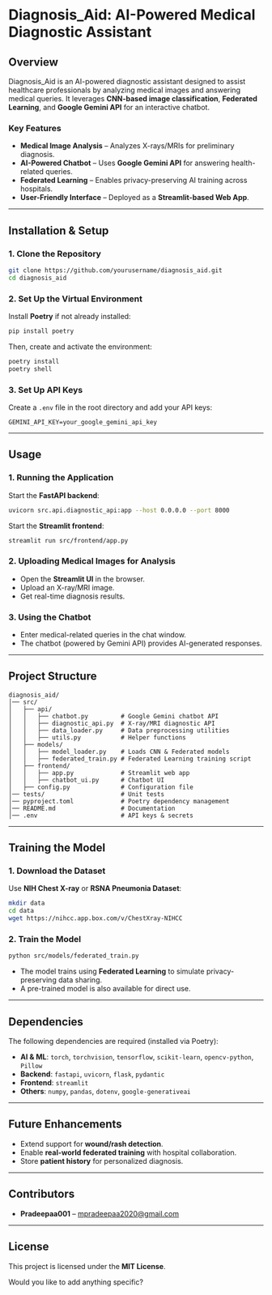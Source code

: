 # **Diagnosis_Aid: AI-Powered Medical Diagnostic Assistant**  

## **Overview**  
Diagnosis_Aid is an AI-powered diagnostic assistant designed to assist healthcare professionals by analyzing medical images and answering medical queries. It leverages **CNN-based image classification**, **Federated Learning**, and **Google Gemini API** for an interactive chatbot.  

### **Key Features**  
- **Medical Image Analysis** – Analyzes X-rays/MRIs for preliminary diagnosis.  
- **AI-Powered Chatbot** – Uses **Google Gemini API** for answering health-related queries.  
- **Federated Learning** – Enables privacy-preserving AI training across hospitals.  
- **User-Friendly Interface** – Deployed as a **Streamlit-based Web App**.  

---

## **Installation & Setup**  

### **1. Clone the Repository**  
```bash
git clone https://github.com/yourusername/diagnosis_aid.git
cd diagnosis_aid
```

### **2. Set Up the Virtual Environment**  
Install **Poetry** if not already installed:  
```bash
pip install poetry
```
Then, create and activate the environment:  
```bash
poetry install
poetry shell
```

### **3. Set Up API Keys**  
Create a `.env` file in the root directory and add your API keys:  
```
GEMINI_API_KEY=your_google_gemini_api_key
```

---

## **Usage**  

### **1. Running the Application**  
Start the **FastAPI backend**:  
```bash
uvicorn src.api.diagnostic_api:app --host 0.0.0.0 --port 8000
```
Start the **Streamlit frontend**:  
```bash
streamlit run src/frontend/app.py
```

### **2. Uploading Medical Images for Analysis**  
- Open the **Streamlit UI** in the browser.  
- Upload an X-ray/MRI image.  
- Get real-time diagnosis results.  

### **3. Using the Chatbot**  
- Enter medical-related queries in the chat window.  
- The chatbot (powered by Gemini API) provides AI-generated responses.  

---

## **Project Structure**  
```
diagnosis_aid/
│── src/
│   ├── api/
│   │   ├── chatbot.py         # Google Gemini chatbot API
│   │   ├── diagnostic_api.py  # X-ray/MRI diagnostic API
│   │   ├── data_loader.py     # Data preprocessing utilities
│   │   ├── utils.py           # Helper functions
│   ├── models/
│   │   ├── model_loader.py    # Loads CNN & Federated models
│   │   ├── federated_train.py # Federated Learning training script
│   ├── frontend/
│   │   ├── app.py             # Streamlit web app
│   │   ├── chatbot_ui.py      # Chatbot UI
│   ├── config.py              # Configuration file
│── tests/                     # Unit tests
│── pyproject.toml             # Poetry dependency management
│── README.md                  # Documentation
│── .env                       # API keys & secrets
```

---

## **Training the Model**  
### **1. Download the Dataset**  
Use **NIH Chest X-ray** or **RSNA Pneumonia Dataset**:  
```bash
mkdir data
cd data
wget https://nihcc.app.box.com/v/ChestXray-NIHCC
```

### **2. Train the Model**  
```bash
python src/models/federated_train.py
```
- The model trains using **Federated Learning** to simulate privacy-preserving data sharing.  
- A pre-trained model is also available for direct use.  

---

## **Dependencies**  
The following dependencies are required (installed via Poetry):  
- **AI & ML**: `torch`, `torchvision`, `tensorflow`, `scikit-learn`, `opencv-python`, `Pillow`  
- **Backend**: `fastapi`, `uvicorn`, `flask`, `pydantic`  
- **Frontend**: `streamlit`  
- **Others**: `numpy`, `pandas`, `dotenv`, `google-generativeai`  

---

## **Future Enhancements**  
- Extend support for **wound/rash detection**.  
- Enable **real-world federated training** with hospital collaboration.  
- Store **patient history** for personalized diagnosis.  

---

## **Contributors**  
- **Pradeepaa001** – [mpradeepaa2020@gmail.com](mailto:mpradeepaa2020@gmail.com)  

---

## **License**  
This project is licensed under the **MIT License**.  

Would you like to add anything specific?
